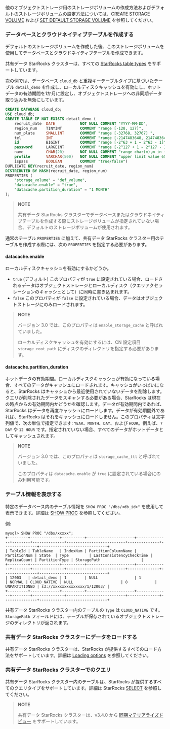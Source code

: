 他のオブジェクトストレージ用のストレージボリュームの作成方法およびデフォルトのストレージボリュームの設定方法については、[CREATE STORAGE VOLUME](../../sql-reference/sql-statements/cluster-management/storage_volume/CREATE_STORAGE_VOLUME.md) および [SET DEFAULT STORAGE VOLUME](../../sql-reference/sql-statements/cluster-management/storage_volume/SET_DEFAULT_STORAGE_VOLUME.md) を参照してください。

### データベースとクラウドネイティブテーブルを作成する

デフォルトのストレージボリュームを作成した後、このストレージボリュームを使用してデータベースとクラウドネイティブテーブルを作成できます。

共有データ StarRocks クラスターは、すべての [StarRocks table types](../../table_design/table_types/table_types.md) をサポートしています。

次の例では、データベース `cloud_db` と重複キーテーブルタイプに基づいたテーブル `detail_demo` を作成し、ローカルディスクキャッシュを有効にし、ホットデータの有効期間を1か月に設定し、オブジェクトストレージへの非同期データ取り込みを無効にしています。

```SQL
CREATE DATABASE cloud_db;
USE cloud_db;
CREATE TABLE IF NOT EXISTS detail_demo (
    recruit_date  DATE           NOT NULL COMMENT "YYYY-MM-DD",
    region_num    TINYINT        COMMENT "range [-128, 127]",
    num_plate     SMALLINT       COMMENT "range [-32768, 32767] ",
    tel           INT            COMMENT "range [-2147483648, 2147483647]",
    id            BIGINT         COMMENT "range [-2^63 + 1 ~ 2^63 - 1]",
    password      LARGEINT       COMMENT "range [-2^127 + 1 ~ 2^127 - 1]",
    name          CHAR(20)       NOT NULL COMMENT "range char(m),m in (1-255) ",
    profile       VARCHAR(500)   NOT NULL COMMENT "upper limit value 65533 bytes",
    ispass        BOOLEAN        COMMENT "true/false")
DUPLICATE KEY(recruit_date, region_num)
DISTRIBUTED BY HASH(recruit_date, region_num)
PROPERTIES (
    "storage_volume" = "def_volume",
    "datacache.enable" = "true",
    "datacache.partition_duration" = "1 MONTH"
);
```

> **NOTE**
>
> 共有データ StarRocks クラスターでデータベースまたはクラウドネイティブテーブルを作成する際にストレージボリュームが指定されていない場合、デフォルトのストレージボリュームが使用されます。

通常のテーブル `PROPERTIES` に加えて、共有データ StarRocks クラスター用のテーブルを作成する際には、次の `PROPERTIES` を指定する必要があります。

#### datacache.enable

ローカルディスクキャッシュを有効にするかどうか。

- `true` (デフォルト) このプロパティが `true` に設定されている場合、ロードされるデータはオブジェクトストレージとローカルディスク（クエリアクセラレーションのキャッシュとして）に同時に書き込まれます。
- `false` このプロパティが `false` に設定されている場合、データはオブジェクトストレージにのみロードされます。

> **NOTE**
>
> バージョン 3.0 では、このプロパティは `enable_storage_cache` と呼ばれていました。
>
> ローカルディスクキャッシュを有効にするには、CN 設定項目 `storage_root_path` にディスクのディレクトリを指定する必要があります。

#### datacache.partition_duration

ホットデータの有効期間。ローカルディスクキャッシュが有効になっている場合、すべてのデータがキャッシュにロードされます。キャッシュがいっぱいになると、StarRocks はキャッシュから最近使用されていないデータを削除します。クエリが削除されたデータをスキャンする必要がある場合、StarRocks は現在の時点からの有効期間内かどうかを確認します。データが有効期間内であれば、StarRocks はデータを再度キャッシュにロードします。データが有効期間外であれば、StarRocks はそれをキャッシュにロードしません。このプロパティは文字列値で、次の単位で指定できます: `YEAR`、`MONTH`、`DAY`、および `HOUR`。例えば、`7 DAY` や `12 HOUR` です。指定されていない場合、すべてのデータがホットデータとしてキャッシュされます。

> **NOTE**
>
> バージョン 3.0 では、このプロパティは `storage_cache_ttl` と呼ばれていました。
>
> このプロパティは `datacache.enable` が `true` に設定されている場合にのみ利用可能です。

### テーブル情報を表示する

特定のデータベース内のテーブル情報を `SHOW PROC "/dbs/<db_id>"` を使用して表示できます。詳細は [SHOW PROC](../../sql-reference/sql-statements/cluster-management/nodes_processes/SHOW_PROC.md) を参照してください。

例:

```Plain
mysql> SHOW PROC "/dbs/xxxxx";
+---------+-------------+----------+---------------------+--------------+--------+--------------+--------------------------+--------------+---------------+------------------------------+
| TableId | TableName   | IndexNum | PartitionColumnName | PartitionNum | State  | Type         | LastConsistencyCheckTime | ReplicaCount | PartitionType | StoragePath                  |
+---------+-------------+----------+---------------------+--------------+--------+--------------+--------------------------+--------------+---------------+------------------------------+
| 12003   | detail_demo | 1        | NULL                | 1            | NORMAL | CLOUD_NATIVE | NULL                     | 8            | UNPARTITIONED | s3://xxxxxxxxxxxxxx/1/12003/ |
+---------+-------------+----------+---------------------+--------------+--------+--------------+--------------------------+--------------+---------------+------------------------------+
```

共有データ StarRocks クラスター内のテーブルの `Type` は `CLOUD_NATIVE` です。`StoragePath` フィールドには、テーブルが保存されているオブジェクトストレージのディレクトリが返されます。

### 共有データ StarRocks クラスターにデータをロードする

共有データ StarRocks クラスターは、StarRocks が提供するすべてのロード方法をサポートしています。詳細は [Loading options](../../loading/Loading_intro.md) を参照してください。

### 共有データ StarRocks クラスターでのクエリ

共有データ StarRocks クラスター内のテーブルは、StarRocks が提供するすべてのクエリタイプをサポートしています。詳細は StarRocks [SELECT](../../sql-reference/sql-statements/table_bucket_part_index/SELECT.md) を参照してください。

> **NOTE**
>
> 共有データ StarRocks クラスターは、v3.4.0 から [同期マテリアライズドビュー](../../using_starrocks/Materialized_view-single_table.md) をサポートしています。
